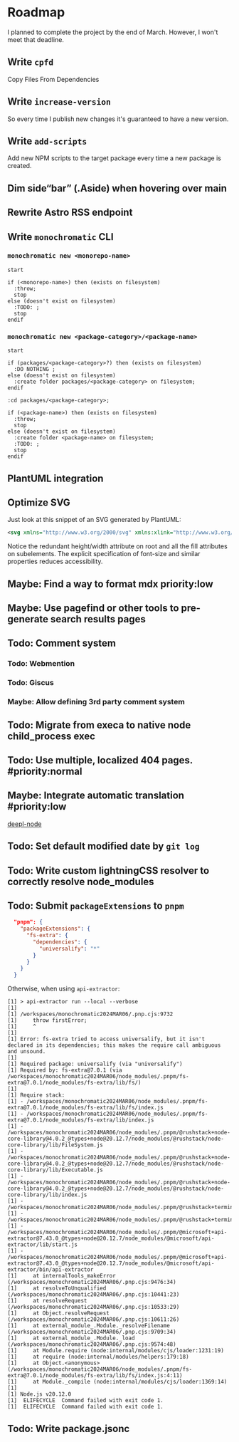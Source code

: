 # Roadmap

I planned to complete the project by the end of March.
However, I won't meet that deadline.

## Write `cpfd`

Copy Files From Dependencies

## Write `increase-version`

So every time I publish new changes it's guaranteed to have a new version.

## Write `add-scripts`

Add new NPM scripts to the target package every time a new package is created.

## Dim side“bar” (.Aside) when hovering over main

## Rewrite Astro RSS endpoint

## Write `monochromatic` CLI

### `monochromatic new <monorepo-name>`

```uml
start

if (<monorepo-name>) then (exists on filesystem)
  :throw;
  stop
else (doesn't exist on filesystem)
  :TODO: ;
  stop
endif
```

### `monochromatic new <package-category>/<package-name>`

```uml
start

if (packages/<package-category>?) then (exists on filesystem)
  :DO NOTHING ;
else (doesn't exist on filesystem)
  :create folder packages/<package-category> on filesystem;
endif

:cd packages/<package-category>;

if (<package-name>) then (exists on filesystem)
  :throw;
  stop
else (doesn't exist on filesystem)
  :create folder <package-name> on filesystem;
  :TODO: ;
  stop
endif
```

## PlantUML integration

## Optimize SVG

Just look at this snippet of an SVG generated by PlantUML:

```svg
<svg xmlns="http://www.w3.org/2000/svg" xmlns:xlink="http://www.w3.org/1999/xlink" contentStyleType="text/css" height="697px" preserveAspectRatio="none" style="width:5883px;height:697px;background:#FFFFFF;" version="1.1" viewBox="0 0 5883 697" width="5883px" zoomAndPan="magnify"><defs/><g><ellipse cx="2598.875" cy="20" fill="#222222" rx="10" ry="10" style="stroke:#222222;stroke-width:1.0;"/><rect fill="#F1F1F1" height="33.9688" rx="12.5" ry="12.5" style="stroke:#181818;stroke-width:0.5;" width="191" x="2503.375" y="98.4023"/><text fill="#000000" font-family="sans-serif" font-size="12" lengthAdjust="spacing" textLength="171" x="2513.375" y="119.541">redirect to duckduckgo.com</text><ellipse cx="2598.875" cy="171.8867" fill="none" rx="11" ry="11" style="stroke:#222222;stroke-width:1.0;"/><ellipse cx="2598.875" cy="171.8867" fill="#222222" rx="6" ry="6" style="stroke:#222222;stroke-width:1.0;"/><polygon fill="#F1F1F1" points="2586.875,50,2610.875,50,2622.875,62,2610.875,74,2586.875,74,2574.875,62,2586.875,50" style="stroke:#181818;stroke-width:0.5;"/><text fill="#000000" font-family="sans-serif" font-size="11" lengthAdjust="spacing" textLength="21" x="2602.875" y="84.2104">yes</text><text fill="#000000" font-family="sans-serif" font-size="11" lengthAdjust="spacing" textLength="13" x="2592.375" y="65.8081">q?</text><text fill="#000000" font-family="sans-serif" font-size="11" lengthAdjust="spacing" textLength="14" x="2622.875" y="59.4058">no</text><polygon fill="#F1F1F1"
```

Notice the redundant height/width attribute on root and all the fill attributes on subelements.
The explicit specification of font-size and similar properties reduces accessibility.

## Maybe: Find a way to format mdx priority:low

## Maybe: Use pagefind or other tools to pre-generate search results pages

## Todo: Comment system

### Todo: Webmention

### Todo: Giscus

### Maybe: Allow defining 3rd party comment system

## Todo: Migrate from execa to native node child_process exec

## Todo: Use multiple, localized 404 pages. #priority:normal

## Maybe: Integrate automatic translation #priority:low

[deepl-node](https://github.com/DeepLcom/deepl-node)

## Todo: Set default modified date by `git log`

## Todo: Write custom lightningCSS resolver to correctly resolve node_modules

## Todo: Submit `packageExtensions` to `pnpm`

```json
  "pnpm": {
    "packageExtensions": {
      "fs-extra": {
        "dependencies": {
          "universalify": "*"
        }
      }
    }
  }
```

Otherwise, when using `api-extractor`:

```text
[1] > api-extractor run --local --verbose
[1]
[1] /workspaces/monochromatic2024MAR06/.pnp.cjs:9732
[1]     throw firstError;
[1]     ^
[1]
[1] Error: fs-extra tried to access universalify, but it isn't declared in its dependencies; this makes the require call ambiguous and unsound.
[1]
[1] Required package: universalify (via "universalify")
[1] Required by: fs-extra@7.0.1 (via /workspaces/monochromatic2024MAR06/node_modules/.pnpm/fs-extra@7.0.1/node_modules/fs-extra/lib/fs/)
[1]
[1] Require stack:
[1] - /workspaces/monochromatic2024MAR06/node_modules/.pnpm/fs-extra@7.0.1/node_modules/fs-extra/lib/fs/index.js
[1] - /workspaces/monochromatic2024MAR06/node_modules/.pnpm/fs-extra@7.0.1/node_modules/fs-extra/lib/index.js
[1] - /workspaces/monochromatic2024MAR06/node_modules/.pnpm/@rushstack+node-core-library@4.0.2_@types+node@20.12.7/node_modules/@rushstack/node-core-library/lib/FileSystem.js
[1] - /workspaces/monochromatic2024MAR06/node_modules/.pnpm/@rushstack+node-core-library@4.0.2_@types+node@20.12.7/node_modules/@rushstack/node-core-library/lib/Executable.js
[1] - /workspaces/monochromatic2024MAR06/node_modules/.pnpm/@rushstack+node-core-library@4.0.2_@types+node@20.12.7/node_modules/@rushstack/node-core-library/lib/index.js
[1] - /workspaces/monochromatic2024MAR06/node_modules/.pnpm/@rushstack+terminal@0.10.0_@types+node@20.12.7/node_modules/@rushstack/terminal/lib/NormalizeNewlinesTextRewriter.js
[1] - /workspaces/monochromatic2024MAR06/node_modules/.pnpm/@rushstack+terminal@0.10.0_@types+node@20.12.7/node_modules/@rushstack/terminal/lib/index.js
[1] - /workspaces/monochromatic2024MAR06/node_modules/.pnpm/@microsoft+api-extractor@7.43.0_@types+node@20.12.7/node_modules/@microsoft/api-extractor/lib/start.js
[1] - /workspaces/monochromatic2024MAR06/node_modules/.pnpm/@microsoft+api-extractor@7.43.0_@types+node@20.12.7/node_modules/@microsoft/api-extractor/bin/api-extractor
[1]     at internalTools_makeError (/workspaces/monochromatic2024MAR06/.pnp.cjs:9476:34)
[1]     at resolveToUnqualified (/workspaces/monochromatic2024MAR06/.pnp.cjs:10441:23)
[1]     at resolveRequest (/workspaces/monochromatic2024MAR06/.pnp.cjs:10533:29)
[1]     at Object.resolveRequest (/workspaces/monochromatic2024MAR06/.pnp.cjs:10611:26)
[1]     at external_module_.Module._resolveFilename (/workspaces/monochromatic2024MAR06/.pnp.cjs:9709:34)
[1]     at external_module_.Module._load (/workspaces/monochromatic2024MAR06/.pnp.cjs:9574:48)
[1]     at Module.require (node:internal/modules/cjs/loader:1231:19)
[1]     at require (node:internal/modules/helpers:179:18)
[1]     at Object.<anonymous> (/workspaces/monochromatic2024MAR06/node_modules/.pnpm/fs-extra@7.0.1/node_modules/fs-extra/lib/fs/index.js:4:11)
[1]     at Module._compile (node:internal/modules/cjs/loader:1369:14)
[1]
[1] Node.js v20.12.0
[1]  ELIFECYCLE  Command failed with exit code 1.
[1]  ELIFECYCLE  Command failed with exit code 1.
```

## Todo: Write package.jsonc
